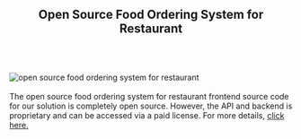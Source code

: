 <h2 style="text-align:center">Open Source Food Ordering System for Restaurant</h2><br/><br/>

![open source food ordering system for restaurant](https://admin.ninjascode.com/wp-content/uploads/2025/repoImages/Hector/16.webp) <br/><br/>The open source food ordering system for restaurant frontend source code for our solution is completely open source. However, the API and backend is proprietary and can be accessed via a paid license. For more details, <a href="https://enatega.com/?utm_source=github&utm_medium=repo&utm_campaign=hector-open-source-food-ordering-system-for-restaurant" target="_blank">click here.</a>
